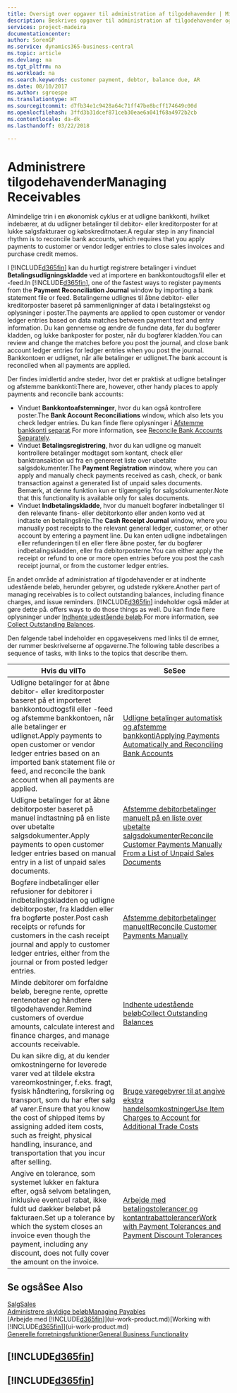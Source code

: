 ```yaml
---
title: Oversigt over opgaver til administration af tilgodehavender | Microsoft Docs
description: Beskrives opgaver til administration af tilgodehavender og udligning af betalinger til debitor- eller kreditorposter.
services: project-madeira
documentationcenter: 
author: SorenGP
ms.service: dynamics365-business-central
ms.topic: article
ms.devlang: na
ms.tgt_pltfrm: na
ms.workload: na
ms.search.keywords: customer payment, debtor, balance due, AR
ms.date: 08/10/2017
ms.author: sgroespe
ms.translationtype: HT
ms.sourcegitcommit: d7fb34e1c9428a64c71ff47be8bcff174649c00d
ms.openlocfilehash: 3ffd3b31dcef871ceb30eae6a041f68a4972b2cb
ms.contentlocale: da-dk
ms.lasthandoff: 03/22/2018

---
```

# <a name="managing-receivables"></a><span data-ttu-id="a754a-103">Administrere tilgodehavender</span><span class="sxs-lookup"><span data-stu-id="a754a-103">Managing Receivables</span></span>
<span data-ttu-id="a754a-104">Almindelige trin i en økonomisk cyklus er at udligne bankkonti, hvilket indebærer, at du udligner betalinger til debitor- eller kreditorposter for at lukke salgsfakturaer og købskreditnotaer.</span><span class="sxs-lookup"><span data-stu-id="a754a-104">A regular step in any financial rhythm is to reconcile bank accounts, which requires that you apply payments to customer or vendor ledger entries to close sales invoices and purchase credit memos.</span></span>  

<span data-ttu-id="a754a-105">I [!INCLUDE[d365fin](includes/d365fin_md.md)] kan du hurtigt registrere betalinger i vinduet **Betalingsudligningskladde** ved at importere en bankkontoudtogsfil eller et -feed.</span><span class="sxs-lookup"><span data-stu-id="a754a-105">In [!INCLUDE[d365fin](includes/d365fin_md.md)], one of the fastest ways to register payments from the **Payment Reconciliation Journal** window by importing a bank statement file or feed.</span></span> <span data-ttu-id="a754a-106">Betalingerne udlignes til åbne debitor- eller kreditorposter baseret på sammenligninger af data i betalingstekst og oplysninger i poster.</span><span class="sxs-lookup"><span data-stu-id="a754a-106">The payments are applied to open customer or vendor ledger entries based on data matches between payment text and entry information.</span></span> <span data-ttu-id="a754a-107">Du kan gennemse og ændre de fundne data, før du bogfører kladden, og lukke bankposter for poster, når du bogfører kladden.</span><span class="sxs-lookup"><span data-stu-id="a754a-107">You can review and change the matches before you post the journal, and close bank account ledger entries for ledger entries when you post the journal.</span></span> <span data-ttu-id="a754a-108">Bankkontoen er udlignet, når alle betalinger er udlignet.</span><span class="sxs-lookup"><span data-stu-id="a754a-108">The bank account is reconciled when all payments are applied.</span></span>

<span data-ttu-id="a754a-109">Der findes imidlertid andre steder, hvor det er praktisk at udligne betalinger og afstemme bankkonti:</span><span class="sxs-lookup"><span data-stu-id="a754a-109">There are, however, other handy places to apply payments and reconcile bank accounts:</span></span>  

* <span data-ttu-id="a754a-110">Vinduet **Bankkontoafstemninger**, hvor du kan også kontrollere poster.</span><span class="sxs-lookup"><span data-stu-id="a754a-110">The **Bank Account Reconciliations** window, which also lets you check ledger entries.</span></span> <span data-ttu-id="a754a-111">Du kan finde flere oplysninger i [Afstemme bankkonti separat](bank-how-reconcile-bank-accounts-separately.md).</span><span class="sxs-lookup"><span data-stu-id="a754a-111">For more information, see [Reconcile Bank Accounts Separately](bank-how-reconcile-bank-accounts-separately.md).</span></span>  
* <span data-ttu-id="a754a-112">Vinduet **Betalingsregistrering**, hvor du kan udligne og manuelt kontrollere betalinger modtaget som kontant, check eller banktransaktion ud fra en genereret liste over ubetalte salgsdokumenter.</span><span class="sxs-lookup"><span data-stu-id="a754a-112">The **Payment Registration** window, where you can apply and manually check payments received as cash, check, or bank transaction against a generated list of unpaid sales documents.</span></span> <span data-ttu-id="a754a-113">Bemærk, at denne funktion kun er tilgængelig for salgsdokumenter.</span><span class="sxs-lookup"><span data-stu-id="a754a-113">Note that this functionality is available only for sales documents.</span></span>  
* <span data-ttu-id="a754a-114">Vinduet **Indbetalingskladde**, hvor du manuelt bogfører indbetalinger til den relevante finans- eller debitorkonto eller anden konto ved at indtaste en betalingslinje.</span><span class="sxs-lookup"><span data-stu-id="a754a-114">The **Cash Receipt Journal** window, where you manually post receipts to the relevant general ledger, customer, or other account by entering a payment line.</span></span> <span data-ttu-id="a754a-115">Du kan enten udligne indbetalingen eller refunderingen til en eller flere åbne poster, før du bogfører indbetalingskladden, eller fra debitorposterne.</span><span class="sxs-lookup"><span data-stu-id="a754a-115">You can either apply the receipt or refund to one or more open entries before you post the cash receipt journal, or from the customer ledger entries.</span></span>  

<span data-ttu-id="a754a-116">En andet område af administration af tilgodehavender er at indhente udestående beløb, herunder gebyrer, og udstede rykkere.</span><span class="sxs-lookup"><span data-stu-id="a754a-116">Another part of managing receivables is to collect outstanding balances, including finance charges, and issue reminders.</span></span> [!INCLUDE[d365fin](includes/d365fin_md.md)]<span data-ttu-id="a754a-117"> indeholder også måder at gøre dette på.</span><span class="sxs-lookup"><span data-stu-id="a754a-117"> offers ways to do those things as well.</span></span> <span data-ttu-id="a754a-118">Du kan finde flere oplysninger under [Indhente udestående beløb](receivables-collect-outstanding-balances.md).</span><span class="sxs-lookup"><span data-stu-id="a754a-118">For more information, see [Collect Outstanding Balances](receivables-collect-outstanding-balances.md).</span></span>  

<span data-ttu-id="a754a-119">Den følgende tabel indeholder en opgavesekvens med links til de emner, der rummer beskrivelserne af opgaverne.</span><span class="sxs-lookup"><span data-stu-id="a754a-119">The following table describes a sequence of tasks, with links to the topics that describe them.</span></span>  

| <span data-ttu-id="a754a-120">Hvis du vil</span><span class="sxs-lookup"><span data-stu-id="a754a-120">To</span></span> | <span data-ttu-id="a754a-121">Se</span><span class="sxs-lookup"><span data-stu-id="a754a-121">See</span></span> |
| --- | --- |
| <span data-ttu-id="a754a-122">Udligne betalinger for at åbne debitor- eller kreditorposter baseret på et importeret bankkontoudtogsfil eller -feed og afstemme bankkontoen, når alle betalinger er udlignet.</span><span class="sxs-lookup"><span data-stu-id="a754a-122">Apply payments to open customer or vendor ledger entries based on an imported bank statement file or feed, and reconcile the bank account when all payments are applied.</span></span> |[<span data-ttu-id="a754a-123">Udligne betalinger automatisk og afstemme bankkonti</span><span class="sxs-lookup"><span data-stu-id="a754a-123">Applying Payments Automatically and Reconciling Bank Accounts</span></span>](receivables-apply-payments-auto-reconcile-bank-accounts.md) |
| <span data-ttu-id="a754a-124">Udligne betalinger for at åbne debitorposter baseret på manuel indtastning på en liste over ubetalte salgsdokumenter.</span><span class="sxs-lookup"><span data-stu-id="a754a-124">Apply payments to open customer ledger entries based on manual entry in a list of unpaid sales documents.</span></span> |[<span data-ttu-id="a754a-125">Afstemme debitorbetalinger manuelt på en liste over ubetalte salgsdokumenter</span><span class="sxs-lookup"><span data-stu-id="a754a-125">Reconcile Customer Payments Manually From a List of Unpaid Sales Documents</span></span>](receivables-how-reconcile-customer-payments-list-unpaid-sales-documents.md) |
| <span data-ttu-id="a754a-126">Bogføre indbetalinger eller refusioner for debitorer i indbetalingskladden og udligne debitorposter, fra kladden eller fra bogførte poster.</span><span class="sxs-lookup"><span data-stu-id="a754a-126">Post cash receipts or refunds for customers in the cash receipt journal and apply to customer ledger entries, either from the journal or from posted ledger entries.</span></span> |[<span data-ttu-id="a754a-127">Afstemme debitorbetalinger manuelt</span><span class="sxs-lookup"><span data-stu-id="a754a-127">Reconcile Customer Payments Manually</span></span>](receivables-how-apply-sales-transactions-manually.md) |
| <span data-ttu-id="a754a-128">Minde debitorer om forfaldne beløb, beregne rente, oprette rentenotaer og håndtere tilgodehavender.</span><span class="sxs-lookup"><span data-stu-id="a754a-128">Remind customers of overdue amounts, calculate interest and finance charges, and manage accounts receivable.</span></span> |[<span data-ttu-id="a754a-129">Indhente udestående beløb</span><span class="sxs-lookup"><span data-stu-id="a754a-129">Collect Outstanding Balances</span></span>](receivables-collect-outstanding-balances.md) |
|<span data-ttu-id="a754a-130">Du kan sikre dig, at du kender omkostningerne for leverede varer ved at tildele ekstra vareomkostninger, f.eks. fragt, fysisk håndtering, forsikring og transport, som du har efter salg af varer.</span><span class="sxs-lookup"><span data-stu-id="a754a-130">Ensure that you know the cost of shipped items by assigning added item costs, such as freight, physical handling, insurance, and transportation that you incur after selling.</span></span>|[<span data-ttu-id="a754a-131">Bruge varegebyrer til at angive ekstra handelsomkostninger</span><span class="sxs-lookup"><span data-stu-id="a754a-131">Use Item Charges to Account for Additional Trade Costs</span></span>](payables-how-assign-item-charges.md)|
|<span data-ttu-id="a754a-132">Angive en tolerance, som systemet lukker en faktura efter, også selvom betalingen, inklusive eventuel rabat, ikke fuldt ud dækker beløbet på fakturaen.</span><span class="sxs-lookup"><span data-stu-id="a754a-132">Set up a tolerance by which the system closes an invoice even though the payment, including any discount, does not fully cover the amount on the invoice.</span></span>|[<span data-ttu-id="a754a-133">Arbejde med betalingstolerancer og kontantrabattolerancer</span><span class="sxs-lookup"><span data-stu-id="a754a-133">Work with Payment Tolerances and Payment Discount Tolerances</span></span>](finance-payment-tolerance-and-payment-discount-tolerance.md)|
## <a name="see-also"></a><span data-ttu-id="a754a-134">Se også</span><span class="sxs-lookup"><span data-stu-id="a754a-134">See Also</span></span>
[<span data-ttu-id="a754a-135">Salg</span><span class="sxs-lookup"><span data-stu-id="a754a-135">Sales</span></span>](sales-manage-sales.md)  
[<span data-ttu-id="a754a-136">Administrere skyldige beløb</span><span class="sxs-lookup"><span data-stu-id="a754a-136">Managing Payables</span></span>](payables-manage-payables.md)  
<span data-ttu-id="a754a-137">[Arbejde med [!INCLUDE[d365fin](includes/d365fin_md.md)]](ui-work-product.md)</span><span class="sxs-lookup"><span data-stu-id="a754a-137">[Working with [!INCLUDE[d365fin](includes/d365fin_md.md)]](ui-work-product.md)</span></span>  
[<span data-ttu-id="a754a-138">Generelle forretningsfunktioner</span><span class="sxs-lookup"><span data-stu-id="a754a-138">General Business Functionality</span></span>](ui-across-business-areas.md)

## [!INCLUDE[d365fin](includes/free_trial_md.md)]  
## [!INCLUDE[d365fin](includes/training_link_md.md)]

